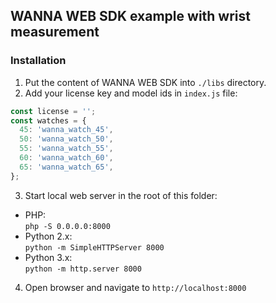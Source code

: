 ## WANNA WEB SDK example with wrist measurement

### Installation

1. Put the content of WANNA WEB SDK into `./libs` directory.
2. Add your license key and model ids in `index.js` file:
```js
const license = '';
const watches = {
  45: 'wanna_watch_45',
  50: 'wanna_watch_50',
  55: 'wanna_watch_55',
  60: 'wanna_watch_60',
  65: 'wanna_watch_65',
};
```

3. Start local web server in the root of this folder:
* PHP:<br />
  `php -S 0.0.0.0:8000`
* Python 2.x:<br />
  `python -m SimpleHTTPServer 8000`
* Python 3.x:<br />
  `python -m http.server 8000`
4. Open browser and navigate to `http://localhost:8000`